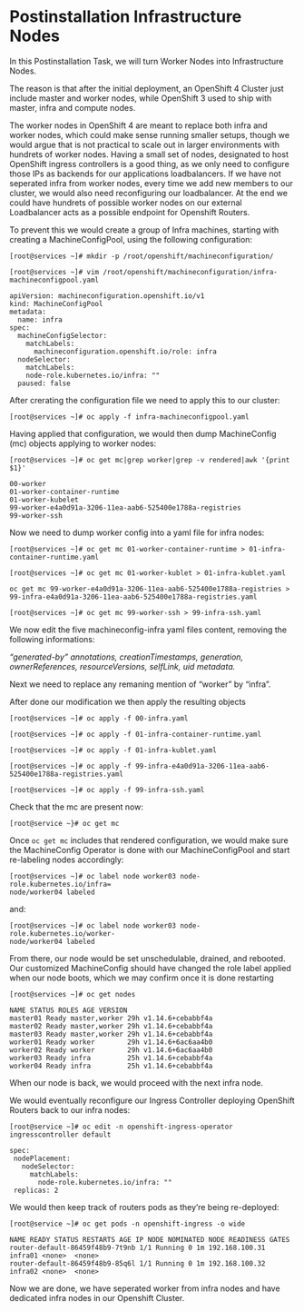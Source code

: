 # Postinstallation Infrastructure Nodes

In this Postinstallation Task, we will turn Worker Nodes into Infrastructure Nodes.

The reason is that after the initial deployment,  an OpenShift 4 Cluster just include master and worker nodes, while OpenShift 3 used to ship with master, infra and compute nodes.

The worker nodes in OpenShift 4 are meant to replace both infra and worker nodes, which could make sense running smaller setups, though we would argue that is not practical to scale out in larger environments with hundrets of worker nodes. Having a small set of nodes, designated to host OpenShift ingress controllers is a good thing, as we only need to configure those IPs as backends for our applications loadbalancers. If we have not seperated infra from  worker nodes, every time we add new members to our cluster, we would also need reconfiguring our loadbalancer. At the end we could have hundrets of possible worker nodes on our external Loadbalancer acts as a possible endpoint for Openshift Routers.

To prevent this we would create a group of Infra machines, starting with creating a MachineConfigPool, using the following configuration:

```
[root@services ~]# mkdir -p /root/openshift/machineconfiguration/
```

```
[root@services ~]# vim /root/openshift/machineconfiguration/infra-machineconfigpool.yaml
```

```
apiVersion: machineconfiguration.openshift.io/v1
kind: MachineConfigPool
metadata:
  name: infra
spec:
  machineConfigSelector:
    matchLabels:
      machineconfiguration.openshift.io/role: infra
  nodeSelector:
    matchLabels:
    node-role.kubernetes.io/infra: ""
  paused: false
```

After crerating the configuration file we need to apply this to our cluster:

```
[root@services ~]# oc apply -f infra-machineconfigpool.yaml
```

Having applied that configuration, we would then dump MachineConfig (mc) objects applying to worker nodes:

```
[root@services ~]# oc get mc|grep worker|grep -v rendered|awk '{print $1}'
```

```
00-worker
01-worker-container-runtime
01-worker-kubelet
99-worker-e4a0d91a-3206-11ea-aab6-525400e1788a-registries
99-worker-ssh
```

Now we need to dump worker config into a yaml file for infra nodes:

```
[root@services ~]# oc get mc 01-worker-container-runtime > 01-infra-container-runtime.yaml
```

```
[root@services ~]# oc get mc 01-worker-kublet > 01-infra-kublet.yaml
```

```
oc get mc 99-worker-e4a0d91a-3206-11ea-aab6-525400e1788a-registries > 99-infra-e4a0d91a-3206-11ea-aab6-525400e1788a-registries.yaml
```

```
[root@services ~]# oc get mc 99-worker-ssh > 99-infra-ssh.yaml
```

We now edit the five machineconfig-infra yaml files content, removing the following informations:

*“generated-by” annotations,
creationTimestamps,
generation,
ownerReferences,
resourceVersions,
selfLink,
uid metadata.*

Next we need to replace any remaning mention of “worker” by “infra”. 

After done our modification we then apply the resulting objects

```
[root@services ~]# oc apply -f 00-infra.yaml
```

```
[root@services ~]# oc apply -f 01-infra-container-runtime.yaml
```

```
[root@services ~]# oc apply -f 01-infra-kublet.yaml
```

```
[root@services ~]# oc apply -f 99-infra-e4a0d91a-3206-11ea-aab6-525400e1788a-registries.yaml
```

```
[root@services ~]# oc apply -f 99-infra-ssh.yaml
```

Check that the mc are present now:

```
[root@service ~}# oc get mc
```

Once `oc get mc` includes that rendered configuration, we would make sure the MachineConfig Operator is done with our MachineConfigPool and start re-labeling nodes accordingly:

```
[root@services ~]# oc label node worker03 node-role.kubernetes.io/infra=
node/worker04 labeled

```

and:

```
[root@services ~]# oc label node worker03 node-role.kubernetes.io/worker-
node/worker04 labeled
```

From there, our node would be set unschedulable, drained, and rebooted. Our customized MachineConfig should have changed the role label applied when our node boots, which we may confirm once it is done restarting

```
[root@services ~]# oc get nodes
```

```
NAME STATUS ROLES AGE VERSION
master01 Ready master,worker 29h v1.14.6+cebabbf4a
master02 Ready master,worker 29h v1.14.6+cebabbf4a
master03 Ready master,worker 29h v1.14.6+cebabbf4a
worker01 Ready worker        29h v1.14.6+6ac6aa4b0
worker02 Ready worker        29h v1.14.6+6ac6aa4b0
worker03 Ready infra         25h v1.14.6+cebabbf4a
worker04 Ready infra         25h v1.14.6+cebabbf4a
```

When our node is back, we would proceed with the next infra node.

We would eventually reconfigure our Ingress Controller deploying OpenShift Routers back to our infra nodes:

```
[root@service ~]# oc edit -n openshift-ingress-operator ingresscontroller default
```

```
spec:
 nodePlacement:
   nodeSelector:
     matchLabels:
       node-role.kubernetes.io/infra: ""
 replicas: 2
```

We would then keep track of routers pods as they’re being re-deployed:

```
[root@service ~]# oc get pods -n openshift-ingress -o wide
```

```
NAME READY STATUS RESTARTS AGE IP NODE NOMINATED NODE READINESS GATES
router-default-86459f48b9-7t9nb 1/1 Running 0 1m 192.168.100.31 infra01 <none>  <none>
router-default-86459f48b9-85q6l 1/1 Running 0 1m 192.168.100.32 infra02 <none>  <none>
```

Now we are done, we have seperated worker from infra nodes and have dedicated infra nodes in our Openshift Cluster.
